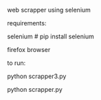 web scrapper using selenium

requirements:

selenium # pip install selenium

firefox browser

to run:

python scrapper3.py

python scrapper.py

